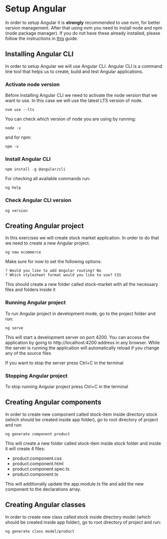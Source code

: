 # Setup Angular

In order to setup Angular it is <b>strongly</b> recommended to use nvm, for better version management. After that using nvm you need to install node and npm (node package manager). If you do not have these already installed, please follow the instructions in [this](../typescript_setup.md) guide.


## Installing Angular CLI
In order to setup Angular we will use Angular CLI. Angular CLI is a command line tool that helps us to create, build and test Angular applications.

### Activate node version

Before installing Angular CLI we need to activate the node version that we want to use. In this case we will use the latest LTS version of node.

``` 
nvm use --lts
```

You can check which version of node you are using by running:

```
node -v
```

and for npm:

```
npm -v
```

### Install Angular CLI
```
npm install -g @angular/cli
```

For checking all available commands run:

```
ng help
```

### Check Angular CLI version
```
ng version
```

## Creating Angular project

In this exercises we will create stock market application. In order to do that we need to create a new Angular project.

```
ng new ecommerce
```

Make sure for now to set the following options:

```
? Would you like to add Angular routing? No
? Which stylesheet format would you like to use? CSS
```

This should create a new folder called stock-market with all the necessary files and folders inside it

### Running Angular project

To run Angular project in development mode, go to the project folder and run:
```
ng serve
```
This will start a development server on port 4200. You can access the application by going to http://localhost:4200 address in any browser.
While the server is running the application will automatically reload if you change any of the source files

If you want to stop the server press Ctrl+C in the terminal

### Stopping Angular project

To stop running Angular project press Ctrl+C in the terminal

## Creating Angular components

In order to create new component called stock-item inside directory stock (which should be created inside app folder), go to root directory of project and run:

```
ng generate component product
```

This will create a new folder called stock-item inside stock folder and inside it will create 4 files:

- product.component.css
- product.component.html
- product.component.spec.ts
- product.component.ts

This will additionally update the app.module.ts file and add the new component to the declarations array.

## Creating Angular classes

In order to create new class called stock inside directory model (which should be created inside app folder), go to root directory of project and run:

```
ng generate class model/product
```